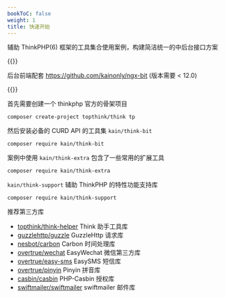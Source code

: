 ```yaml
---
bookToC: false
weight: 1
title: 快速开始
---
```


辅助 ThinkPHP(6) 框架的工具集合使用案例，构建简洁统一的中后台接口方案

{{<hint info>}}

后台前端配套 <https://github.com/kainonly/ngx-bit> (版本需要 < 12.0)

{{</hint>}}

首先需要创建一个 thinkphp 官方的骨架项目

```shell
composer create-project topthink/think tp
```

然后安装必备的 CURD API 的工具集 `kain/think-bit`

```shell
composer require kain/think-bit
```

案例中使用 `kain/think-extra` 包含了一些常用的扩展工具

```shell
composer require kain/think-extra
```

`kain/think-support` 辅助 ThinkPHP 的特性功能支持库

```shell
composer require kain/think-support
```

推荐第三方库

- [topthink/think-helper](https://www.kancloud.cn/manual/thinkphp6_0/1149630) Think 助手工具库
- [guzzlehttp/guzzle](http://docs.guzzlephp.org/en/stable/) GuzzleHttp 请求库
- [nesbot/carbon](https://carbon.nesbot.com/docs/) Carbon 时间处理库
- [overtrue/wechat](https://www.easywechat.com/docs) EasyWechat 微信第三方库
- [overtrue/easy-sms](https://github.com/overtrue/easy-sms) EasySMS 短信库
- [overtrue/pinyin](https://github.com/overtrue/pinyin) Pinyin 拼音库
- [casbin/casbin](https://github.com/php-casbin/php-casbin/blob/master/README_CN.md) PHP-Casbin 授权库
- [swiftmailer/swiftmailer](https://swiftmailer.symfony.com/docs/introduction.html) swiftmailer 邮件库
